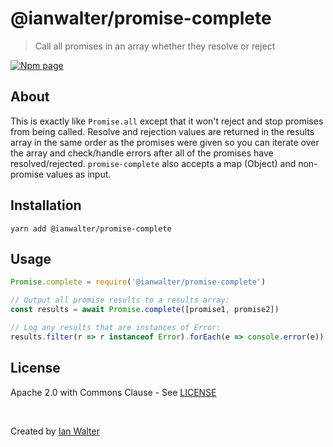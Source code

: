 # @ianwalter/promise-complete
> Call all promises in an array whether they resolve or reject

[![Npm page][npmImage]][npmUrl]

## About

This is exactly like `Promise.all` except that it won't reject and stop promises
from being called. Resolve and rejection values are returned in the results
array in the same order as the promises were given so you can iterate over the
array and check/handle errors after all of the promises have resolved/rejected.
`promise-complete` also accepts a map (Object) and non-promise values as input.

## Installation

```console
yarn add @ianwalter/promise-complete
```

## Usage

```js
Promise.complete = require('@ianwalter/promise-complete')

// Output all promise results to a results array:
const results = await Promise.complete([promise1, promise2])

// Log any results that are instances of Error:
results.filter(r => r instanceof Error).forEach(e => console.error(e))
```

## License

Apache 2.0 with Commons Clause - See [LICENSE][licenseUrl]

&nbsp;

Created by [Ian Walter](https://iankwalter.com)

[npmImage]: https://img.shields.io/npm/v/@ianwalter/promise-complete.svg
[npmUrl]: https://www.npmjs.com/package/@ianwalter/promise-complete
[licenseUrl]: https://github.com/ianwalter/promise-complete/blob/master/LICENSE
